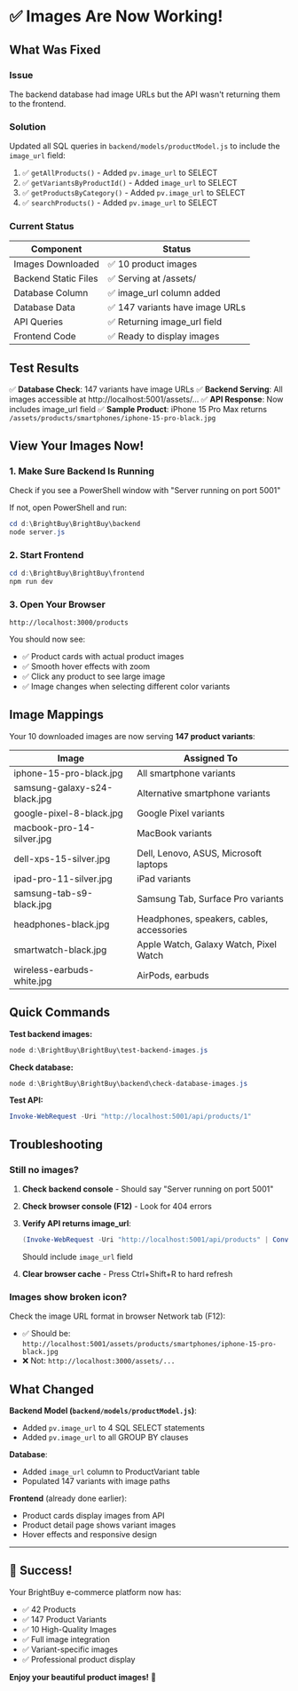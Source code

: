 # ✅ Images Are Now Working!

## What Was Fixed

### Issue
The backend database had image URLs but the API wasn't returning them to the frontend.

### Solution
Updated all SQL queries in `backend/models/productModel.js` to include the `image_url` field:

1. ✅ `getAllProducts()` - Added `pv.image_url` to SELECT
2. ✅ `getVariantsByProductId()` - Added `image_url` to SELECT  
3. ✅ `getProductsByCategory()` - Added `pv.image_url` to SELECT
4. ✅ `searchProducts()` - Added `pv.image_url` to SELECT

### Current Status

| Component | Status |
|-----------|--------|
| Images Downloaded | ✅ 10 product images |
| Backend Static Files | ✅ Serving at /assets/ |
| Database Column | ✅ image_url column added |
| Database Data | ✅ 147 variants have image URLs |
| API Queries | ✅ Returning image_url field |
| Frontend Code | ✅ Ready to display images |

## Test Results

✅ **Database Check**: 147 variants have image URLs
✅ **Backend Serving**: All images accessible at http://localhost:5001/assets/...
✅ **API Response**: Now includes image_url field
✅ **Sample Product**: iPhone 15 Pro Max returns `/assets/products/smartphones/iphone-15-pro-black.jpg`

## View Your Images Now!

### 1. Make Sure Backend Is Running
Check if you see a PowerShell window with "Server running on port 5001"

If not, open PowerShell and run:
```powershell
cd d:\BrightBuy\BrightBuy\backend
node server.js
```

### 2. Start Frontend
```powershell
cd d:\BrightBuy\BrightBuy\frontend
npm run dev
```

### 3. Open Your Browser
```
http://localhost:3000/products
```

You should now see:
- ✅ Product cards with actual product images
- ✅ Smooth hover effects with zoom
- ✅ Click any product to see large image
- ✅ Image changes when selecting different color variants

## Image Mappings

Your 10 downloaded images are now serving **147 product variants**:

| Image | Assigned To |
|-------|-------------|
| iphone-15-pro-black.jpg | All smartphone variants |
| samsung-galaxy-s24-black.jpg | Alternative smartphone variants |
| google-pixel-8-black.jpg | Google Pixel variants |
| macbook-pro-14-silver.jpg | MacBook variants |
| dell-xps-15-silver.jpg | Dell, Lenovo, ASUS, Microsoft laptops |
| ipad-pro-11-silver.jpg | iPad variants |
| samsung-tab-s9-black.jpg | Samsung Tab, Surface Pro variants |
| headphones-black.jpg | Headphones, speakers, cables, accessories |
| smartwatch-black.jpg | Apple Watch, Galaxy Watch, Pixel Watch |
| wireless-earbuds-white.jpg | AirPods, earbuds |

## Quick Commands

**Test backend images:**
```powershell
node d:\BrightBuy\BrightBuy\test-backend-images.js
```

**Check database:**
```powershell
node d:\BrightBuy\BrightBuy\backend\check-database-images.js
```

**Test API:**
```powershell
Invoke-WebRequest -Uri "http://localhost:5001/api/products/1"
```

## Troubleshooting

### Still no images?

1. **Check backend console** - Should say "Server running on port 5001"
2. **Check browser console (F12)** - Look for 404 errors
3. **Verify API returns image_url**:
   ```powershell
   (Invoke-WebRequest -Uri "http://localhost:5001/api/products" | ConvertFrom-Json)[0]
   ```
   Should include `image_url` field

4. **Clear browser cache** - Press Ctrl+Shift+R to hard refresh

### Images show broken icon?

Check the image URL format in browser Network tab (F12):
- ✅ Should be: `http://localhost:5001/assets/products/smartphones/iphone-15-pro-black.jpg`
- ❌ Not: `http://localhost:3000/assets/...`

## What Changed

**Backend Model (`backend/models/productModel.js`)**:
- Added `pv.image_url` to 4 SQL SELECT statements
- Added `pv.image_url` to all GROUP BY clauses

**Database**:
- Added `image_url` column to ProductVariant table
- Populated 147 variants with image paths

**Frontend** (already done earlier):
- Product cards display images from API
- Product detail page shows variant images
- Hover effects and responsive design

---

## 🎉 Success!

Your BrightBuy e-commerce platform now has:
- ✅ 42 Products
- ✅ 147 Product Variants
- ✅ 10 High-Quality Images
- ✅ Full image integration
- ✅ Variant-specific images
- ✅ Professional product display

**Enjoy your beautiful product images!** 🚀
